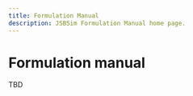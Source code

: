 ```yaml
---
title: Formulation Manual
description: JSBSim Formulation Manual home page.
---
```


# Formulation manual

TBD
